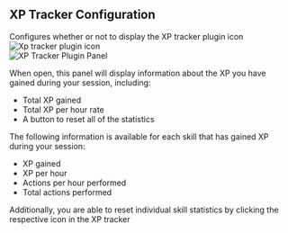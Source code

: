 ## XP Tracker Configuration
Configures whether or not to display the XP tracker plugin icon  
![Xp tracker plugin icon](https://i.imgur.com/3zRnau2.png)   
![XP Tracker Plugin Panel](https://i.imgur.com/pbTzb7N.png)  

When open, this panel will display information about the XP you have gained during your session, including:
* Total XP gained
* Total XP per hour rate
* A button to reset all of the statistics

The following information is available for each skill that has gained XP during your session:
* XP gained
* XP per hour 
* Actions per hour performed 
* Total actions performed

Additionally, you are able to reset individual skill statistics by clicking the respective icon in the XP tracker
